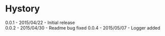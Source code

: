 Hystory
=======

0.0.1 - 2015/04/22 - Initial release  
0.0.2 - 2015/04/30 - Readme bug fixed
0.0.4 - 2015/05/07 - Logger added
